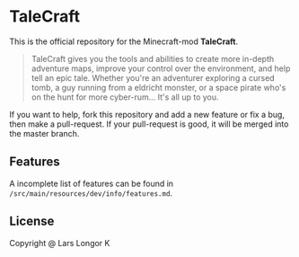 # TaleCraft
This is the official repository for the Minecraft-mod **TaleCraft**.

> TaleCraft gives you the tools and abilities to create more in-depth adventure maps, improve your control over the environment, and help tell an epic tale. Whether you're an adventurer exploring a cursed tomb, a guy running from a eldricht monster, or a space pirate who's on the hunt for more cyber-rum...
It's all up to you.

If you want to help, fork this repository and add a new feature or fix a bug, then make a pull-request. If your pull-request is good, it will be merged into the master branch.

## Features

A incomplete list of features can be found in `/src/main/resources/dev/info/features.md`.

## License
Copyright @ Lars Longor K
